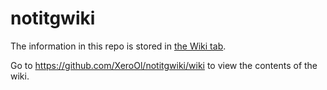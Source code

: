 # notitgwiki
The information in this repo is stored in [the Wiki tab](https://github.com/XeroOl/notitgwiki/wiki).

Go to https://github.com/XeroOl/notitgwiki/wiki to view the contents of the wiki.
